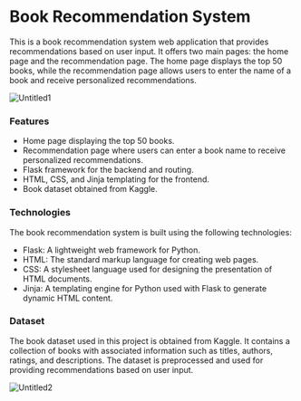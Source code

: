 # Book Recommendation System

This is a book recommendation system web application that provides recommendations based on user input. It offers two main pages: the home page and the recommendation page. The home page displays the top 50 books, while the recommendation page allows users to enter the name of a book and receive personalized recommendations.

![Untitled1](https://github.com/shubhamrane29/book_recommendation_system/assets/102586176/a86e9394-7a1d-4c24-8d1f-61a9e88d1bee)

### Features
- Home page displaying the top 50 books.
- Recommendation page where users can enter a book name to receive personalized recommendations.
- Flask framework for the backend and routing.
- HTML, CSS, and Jinja templating for the frontend.
- Book dataset obtained from Kaggle.

### Technologies
The book recommendation system is built using the following technologies:

- Flask: A lightweight web framework for Python.
- HTML: The standard markup language for creating web pages.
- CSS: A stylesheet language used for designing the presentation of HTML documents.
- Jinja: A templating engine for Python used with Flask to generate dynamic HTML content.

### Dataset
The book dataset used in this project is obtained from Kaggle. It contains a collection of books with associated information such as titles, authors, ratings, and descriptions. The dataset is preprocessed and used for providing recommendations based on user input.

![Untitled2](https://github.com/shubhamrane29/book_recommendation_system/assets/102586176/4ac4d7bb-926e-4508-8fa2-b5ef358782d0)

